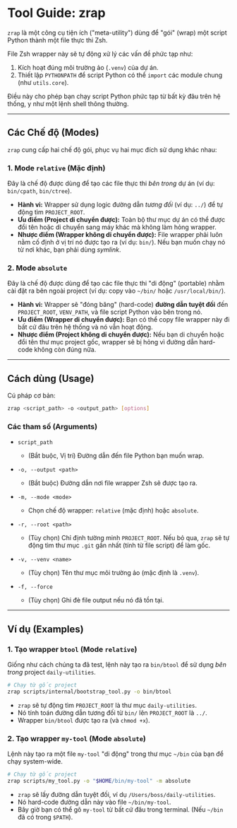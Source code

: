 # Tool Guide: zrap

`zrap` là một công cụ tiện ích ("meta-utility") dùng để "gói" (wrap) một script Python thành một file thực thi Zsh.

File Zsh wrapper này sẽ tự động xử lý các vấn đề phức tạp như:

1. Kích hoạt đúng môi trường ảo (`.venv`) của dự án.
2. Thiết lập `PYTHONPATH` để script Python có thể `import` các module chung (như `utils.core`).

Điều này cho phép bạn chạy script Python phức tạp từ bất kỳ đâu trên hệ thống, y như một lệnh shell thông thường.

---

## Các Chế độ (Modes)

`zrap` cung cấp hai chế độ gói, phục vụ hai mục đích sử dụng khác nhau:

### 1\. Mode `relative` (Mặc định)

Đây là chế độ được dùng để tạo các file thực thi _bên trong_ dự án (ví dụ: `bin/cpath`, `bin/ctree`).

- **Hành vi:** Wrapper sử dụng logic đường dẫn _tương đối_ (ví dụ: `../`) để tự động tìm `PROJECT_ROOT`.
- **Ưu điểm (Project di chuyển được):** Toàn bộ thư mục dự án có thể được đổi tên hoặc di chuyển sang máy khác mà không làm hỏng wrapper.
- **Nhược điểm (Wrapper không di chuyển được):** File wrapper phải luôn nằm cố định ở vị trí nó được tạo ra (ví dụ: `bin/`). Nếu bạn muốn chạy nó từ nơi khác, bạn phải dùng _symlink_.

### 2\. Mode `absolute`

Đây là chế độ được dùng để tạo các file thực thi "di động" (portable) nhằm cài đặt ra bên ngoài project (ví dụ: copy vào `~/bin/` hoặc `/usr/local/bin/`).

- **Hành vi:** Wrapper sẽ "đóng băng" (hard-code) **đường dẫn tuyệt đối** đến `PROJECT_ROOT`, `VENV_PATH`, và file script Python vào bên trong nó.
- **Ưu điểm (Wrapper di chuyển được):** Bạn có thể copy file wrapper này đi bất cứ đâu trên hệ thống và nó vẫn hoạt động.
- **Nhược điểm (Project không di chuyển được):** Nếu bạn di chuyển hoặc đổi tên thư mục project gốc, wrapper sẽ bị hỏng vì đường dẫn hard-code không còn đúng nữa.

---

## Cách dùng (Usage)

Cú pháp cơ bản:

```sh
zrap <script_path> -o <output_path> [options]
```

### Các tham số (Arguments)

- `script_path`

  - (Bắt buộc, Vị trí) Đường dẫn đến file Python bạn muốn wrap.

- `-o, --output <path>`

  - (Bắt buộc) Đường dẫn nơi file wrapper Zsh sẽ được tạo ra.

- `-m, --mode <mode>`

  - Chọn chế độ wrapper: `relative` (mặc định) hoặc `absolute`.

- `-r, --root <path>`

  - (Tùy chọn) Chỉ định tường minh `PROJECT_ROOT`. Nếu bỏ qua, `zrap` sẽ tự động tìm thư mục `.git` gần nhất (tính từ file script) để làm gốc.

- `-v, --venv <name>`

  - (Tùy chọn) Tên thư mục môi trường ảo (mặc định là `.venv`).

- `-f, --force`

  - (Tùy chọn) Ghi đè file output nếu nó đã tồn tại.

---

## Ví dụ (Examples)

### 1\. Tạo wrapper `btool` (Mode `relative`)

Giống như cách chúng ta đã test, lệnh này tạo ra `bin/btool` để sử dụng _bên trong_ project `daily-utilities`.

```sh
# Chạy từ gốc project
zrap scripts/internal/bootstrap_tool.py -o bin/btool
```

- `zrap` sẽ tự động tìm `PROJECT_ROOT` là thư mục `daily-utilities`.
- Nó tính toán đường dẫn tương đối từ `bin/` lên `PROJECT_ROOT` là `../`.
- Wrapper `bin/btool` được tạo ra (và `chmod +x`).

### 2\. Tạo wrapper `my-tool` (Mode `absolute`)

Lệnh này tạo ra một file `my-tool` "di động" trong thư mục `~/bin` của bạn để chạy system-wide.

```sh
# Chạy từ gốc project
zrap scripts/my_tool.py -o "$HOME/bin/my-tool" -m absolute
```

- `zrap` sẽ lấy đường dẫn tuyệt đối, ví dụ `/Users/boss/daily-utilities`.
- Nó hard-code đường dẫn này vào file `~/bin/my-tool`.
- Bây giờ bạn có thể gõ `my-tool` từ bất cứ đâu trong terminal. (Nếu `~/bin` đã có trong `$PATH`).
